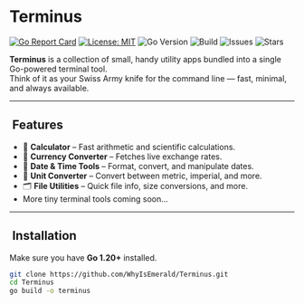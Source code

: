 # Terminus

[![Go Report Card](https://goreportcard.com/badge/github.com/WhyIsEmerald/terminus)](https://goreportcard.com/report/github.com/WhyIsEmerald/terminus)
[![License: MIT](https://img.shields.io/badge/License-MIT-yellow.svg)](LICENSE)
![Go Version](https://img.shields.io/github/go-mod/go-version/WhyIsEmerald/terminus)
![Build](https://img.shields.io/github/actions/workflow/status/WhyIsEmerald/terminus/go.yml?branch=main)
![Issues](https://img.shields.io/github/issues/WhyIsEmerald/terminus)
![Stars](https://img.shields.io/github/stars/WhyIsEmerald/terminus?style=social)

**Terminus** is a collection of small, handy utility apps bundled into a single Go-powered terminal tool.  
Think of it as your Swiss Army knife for the command line — fast, minimal, and always available.

---

## ​ Features

- 🧮 **Calculator** – Fast arithmetic and scientific calculations.  
- 💱 **Currency Converter** – Fetches live exchange rates.  
- 📅 **Date & Time Tools** – Format, convert, and manipulate dates.  
- 🔢 **Unit Converter** – Convert between metric, imperial, and more.  
- 🗂️ **File Utilities** – Quick file info, size conversions, and more.  
- More tiny terminal tools coming soon...

---

## ​ Installation

Make sure you have **Go 1.20+** installed.

```bash
git clone https://github.com/WhyIsEmerald/Terminus.git
cd Terminus
go build -o terminus
